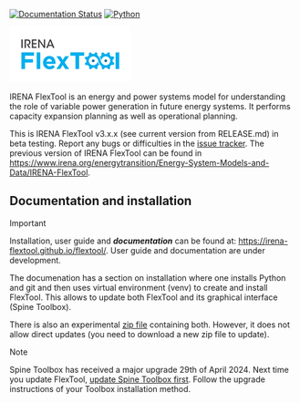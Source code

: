 [![Documentation Status](https://img.shields.io/badge/Documentation-passing-brightgreen)](https://irena-flextool.github.io/flextool/)
[![Python](https://img.shields.io/badge/python-3.9%20|%203.10%20|%203.11%20|%203.12-blue.svg)](https://www.python.org/downloads/release/python-3120/)

![IRENA FlexTool logo](./docs/flextool_logo.png)

IRENA FlexTool is an energy and power systems model for understanding the role of variable power generation in future energy systems. It performs capacity expansion planning as well as operational planning.

This is IRENA FlexTool v3.x.x (see current version from RELEASE.md) in beta testing. Report any bugs or difficulties in the [issue tracker](https://github.com/irena-flextool/flextool/issues). 
The previous version of IRENA FlexTool can be found in https://www.irena.org/energytransition/Energy-System-Models-and-Data/IRENA-FlexTool.

## Documentation and installation

> [!IMPORTANT]
> Installation, user guide and ***documentation*** can be found at: https://irena-flextool.github.io/flextool/.
> User guide and documentation are under development.

The documenation has a section on installation where one installs Python and git and then uses virtual environment (venv) to create and install FlexTool. This allows to update both FlexTool and its graphical interface (Spine Toolbox).

There is also an experimental [zip file]() containing both. However, it does not allow direct updates (you need to download a new zip file to update).

> [!NOTE]  
> Spine Toolbox has received a major upgrade 29th of April 2024. Next time you update FlexTool, [update Spine Toolbox first](https://github.com/spine-tools/Spine-Toolbox#installation). Follow the upgrade instructions of your Toolbox installation method.
